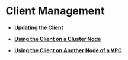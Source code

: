 # Client Management<a name="EN-US_TOPIC_0125376045"></a>

-   **[Updating the Client](updating-the-client.md)**  

-   **[Using the Client on a Cluster Node](using-the-client-on-a-cluster-node.md)**  

-   **[Using the Client on Another Node of a VPC](using-the-client-on-another-node-of-a-vpc.md)**  



